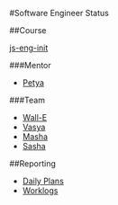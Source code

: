 #Software Engineer Status

##Course

[js-eng-init](https://github.com/brotherhood-of-javascript/js-eng-init)

###Mentor

* [Petya](ppp)

###Team

* [Wall-E ](https://github.com/walle010101/js-eng-status)
* [Vasya](vvv)
* [Masha](mmm)
* [Sasha](sss)

##Reporting

* [Daily Plans](report/daily-plans.md)
* [Worklogs](report/worklogs.md)

